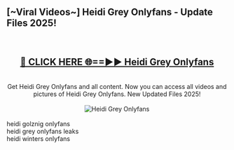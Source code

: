 <h2>[~Viral Videos~] Heidi Grey Onlyfans - Update Files 2025!</h2>
<br>
<div align="center">
<h2><a href="https://betterlinks.top/A2PfLJ" rel="nofollow">🔴 CLICK HERE 🌐==►► Heidi Grey Onlyfans</a></h2>
<br>
Get Heidi Grey Onlyfans and all content. Now you can access all videos and pictures of Heidi Grey Onlyfans. New Updated Files 2025!
<br>
<br>
<a href="https://betterlinks.top/A2PfLJ" rel="nofollow" data-target="animated-image.originalLink"><img src="https://i.ibb.co.com/WyWwxjT/player-gif2.gif" alt="Heidi Grey Onlyfans" style="max-width: 100%; display: inline-block;" data-target="animated-image.originalImage"></a>
</div>
<br>
heidi golznig onlyfans<br>
heidi grey onlyfans leaks<br>
heidi winters onlyfans